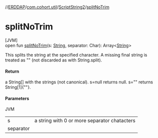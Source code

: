 //[ERDDAP](../../../index.md)/[com.cohort.util](../index.md)/[ScriptString2](index.md)/[splitNoTrim](split-no-trim.md)

# splitNoTrim

[JVM]\
open fun [splitNoTrim](split-no-trim.md)(s: [String](https://docs.oracle.com/en/java/javase/17/docs/api/java.base/java/lang/String.html), separator: Char): Array&lt;[String](https://docs.oracle.com/en/java/javase/17/docs/api/java.base/java/lang/String.html)&gt;

This splits the string at the specified character. A missing final string is treated as &quot;&quot; (not discarded as with String.split).

#### Return

a String[] with the strings (not canonical). s=null returns null. s=&quot;&quot; returns String[1]&#123;&quot;&quot;&#125;.

#### Parameters

JVM

| | |
|---|---|
| s | a string with 0 or more separator chatacters |
| separator |